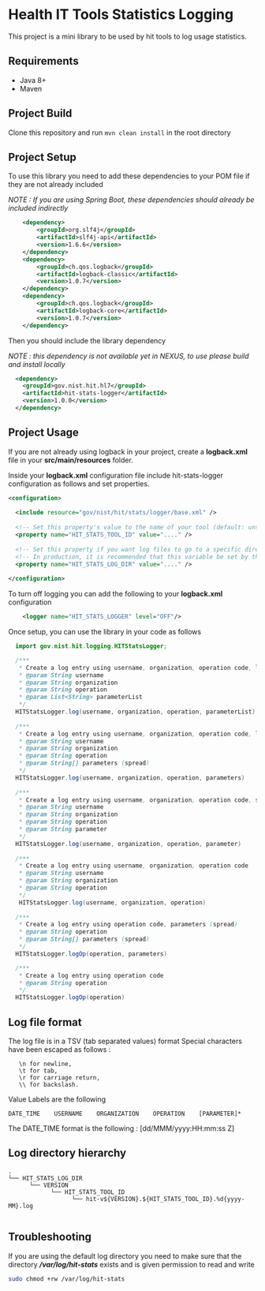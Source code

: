 # Health IT Tools Statistics Logging

This project is a mini library to be used by hit tools to log usage statistics.

## Requirements
- Java 8+
- Maven

## Project Build
Clone this repository and run ```mvn clean install``` in the root directory

## Project Setup
To use this library you need to add these dependencies to your POM file if they are not already included

*NOTE : If you are using Spring Boot, these dependencies should already be included indirectly*

```xml
    <dependency>
        <groupId>org.slf4j</groupId>
        <artifactId>slf4j-api</artifactId>
        <version>1.6.6</version>
    </dependency>
    <dependency>
        <groupId>ch.qos.logback</groupId>
        <artifactId>logback-classic</artifactId>
        <version>1.0.7</version>
    </dependency>
    <dependency>
        <groupId>ch.qos.logback</groupId>
        <artifactId>logback-core</artifactId>
        <version>1.0.7</version>
    </dependency>
```

Then you should include the library dependency

*NOTE : this dependency is not available yet in NEXUS, to use please build and install locally*

```xml
  <dependency>
    <groupId>gov.nist.hit.hl7</groupId>
    <artifactId>hit-stats-logger</artifactId>
    <version>1.0.0</version>
  </dependency>
```

## Project Usage
If you are not already using logback in your project, create a **logback.xml** file in your **src/main/resources** folder.

Inside your **logback.xml** configuration file include hit-stats-logger configuration as follows and set properties.

```xml
<configuration>
    
  <include resource="gov/nist/hit/stats/logger/base.xml" />
  
  <!-- Set this property's value to the name of your tool (default: unspecified)-->
  <property name="HIT_STATS_TOOL_ID" value="...." />
  
  <!-- Set this property if you want log files to go to a specific directory (default: /var/log/hit-stats) -->
  <!-- In production, it is recommended that this variable be set by the admin as an environment variable in that case please do not override -->
  <property name="HIT_STATS_LOG_DIR" value="...." />
  
</configuration>
```

To turn off logging you can add the following to your **logback.xml** configuration

```xml
    <logger name="HIT_STATS_LOGGER" level="OFF"/>

```

Once setup, you can use the library in your code as follows

```java
  import gov.nist.hit.logging.HITStatsLogger;

  /***
   * Create a log entry using username, organization, operation code, list of parameters
   * @param String username
   * @param String organization
   * @param String operation
   * @param List<String> parameterList
   */
  HITStatsLogger.log(username, organization, operation, parameterList)
  
  /***
   * Create a log entry using username, organization, operation code, list of parameters (spread)
   * @param String username
   * @param String organization
   * @param String operation
   * @param String[] parameters (spread)
   */
  HITStatsLogger.log(username, organization, operation, parameters)
    
  /***
   * Create a log entry using username, organization, operation code, single parameter
   * @param String username
   * @param String organization
   * @param String operation
   * @param String parameter
   */
  HITStatsLogger.log(username, organization, operation, parameter)
  
  /***
   * Create a log entry using username, organization, operation code
   * @param String username
   * @param String organization
   * @param String operation
   */
   HITStatsLogger.log(username, organization, operation)
   
  /***
   * Create a log entry using operation code, parameters (spread)
   * @param String operation
   * @param String[] parameters (spread)
   */
  HITStatsLogger.logOp(operation, parameters)

  /***
   * Create a log entry using operation code
   * @param String operation
   */
  HITStatsLogger.logOp(operation)

```

## Log file format

The log file is in a TSV (tab separated values) format
Special characters have been escaped as follows :
```
   \n for newline,
   \t for tab,
   \r for carriage return,
   \\ for backslash.
```
Value Labels are the following
```
DATE_TIME    USERNAME    ORGANIZATION    OPERATION    [PARAMETER]*
```

The DATE_TIME format is the following : [dd/MMM/yyyy:HH:mm:ss Z]

## Log directory hierarchy
```
.
└── HIT_STATS_LOG_DIR
      └── VERSION
            └── HIT_STATS_TOOL_ID
                  └── hit-v${VERSION}.${HIT_STATS_TOOL_ID}.%d{yyyy-MM}.log
      
```

## Troubleshooting

If you are using the default log directory you need to make sure that the directory ***/var/log/hit-stats*** exists and is given permission to read and write
```bash
sudo chmod +rw /var/log/hit-stats
```




